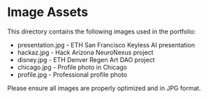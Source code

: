 # Image Assets

This directory contains the following images used in the portfolio:
- presentation.jpg - ETH San Francisco Keyless AI presentation
- hackaz.jpg - Hack Arizona NeuroNexus project
- disney.jpg - ETH Denver Regen Art DAO project
- chicago.jpg - Profile photo in Chicago
- profile.jpg - Professional profile photo

Please ensure all images are properly optimized and in JPG format.